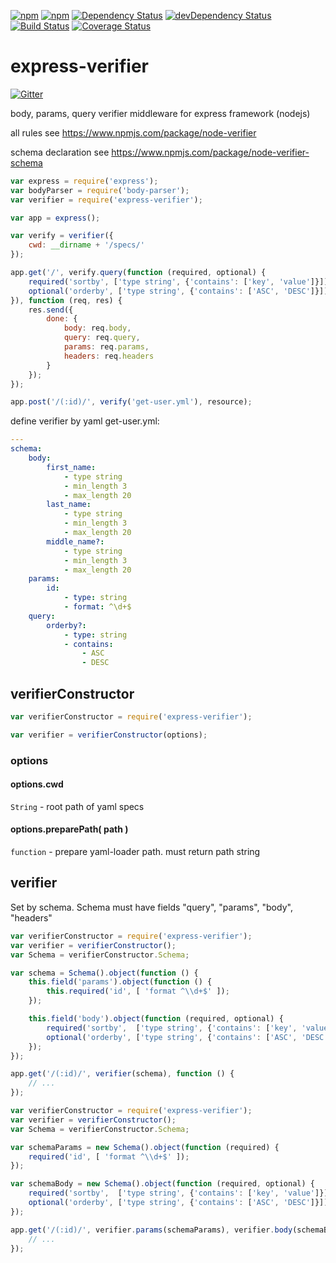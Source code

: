 [![npm](http://img.shields.io/npm/v/express-verifier.svg?style=flat-square)](https://www.npmjs.com/package/express-verifier)
[![npm](http://img.shields.io/npm/l/express-verifier.svg?style=flat-square)](http://opensource.org/licenses/MIT)
[![Dependency Status](https://david-dm.org/aliaksandr-pasynkau/express-verifier.svg?style=flat-square)](https://david-dm.org/aliaksandr-pasynkau/express-verifier)
[![devDependency Status](https://david-dm.org/aliaksandr-pasynkau/express-verifier/dev-status.svg?style=flat-square)](https://david-dm.org/aliaksandr-pasynkau/express-verifier#info=devDependencies)
[![Build Status](https://travis-ci.org/aliaksandr-pasynkau/express-verifier.svg?branch=master&style=flat-square)](https://travis-ci.org/aliaksandr-pasynkau/express-verifier)
[![Coverage Status](https://img.shields.io/coveralls/aliaksandr-pasynkau/express-verifier.svg?style=flat-square)](https://coveralls.io/r/aliaksandr-pasynkau/express-verifier?branch=master)

express-verifier
================

[![Gitter](https://badges.gitter.im/Join%20Chat.svg)](https://gitter.im/aliaksandr-pasynkau/express-verifier?utm_source=badge&utm_medium=badge&utm_campaign=pr-badge&utm_content=badge)

body, params, query verifier middleware for express framework (nodejs)

all rules see https://www.npmjs.com/package/node-verifier

schema declaration see https://www.npmjs.com/package/node-verifier-schema

```js
var express = require('express');
var bodyParser = require('body-parser');
var verifier = require('express-verifier');

var app = express();

var verify = verifier({
	cwd: __dirname + '/specs/'
});

app.get('/', verify.query(function (required, optional) {
	required('sortby', ['type string', {'contains': ['key', 'value']}]);
	optional('orderby', ['type string', {'contains': ['ASC', 'DESC']}]);
}), function (req, res) {
	res.send({
		done: {
			body: req.body,
			query: req.query,
			params: req.params,
			headers: req.headers
		}
	});
});

app.post('/(:id)/', verify('get-user.yml'), resource);

```

define verifier by yaml
get-user.yml:
```yaml
---
schema:
    body:
        first_name:
            - type string
            - min_length 3
            - max_length 20
        last_name:
            - type string
            - min_length 3
            - max_length 20
        middle_name?:
            - type string
            - min_length 3
            - max_length 20
    params:
        id:
            - type: string
            - format: ^\d+$
    query:
        orderby?:
            - type: string
            - contains:
                - ASC
                - DESC
```

## verifierConstructor

```js
var verifierConstructor = require('express-verifier');

var verifier = verifierConstructor(options);
```

### options
#### options.cwd
`String` - root path of yaml specs

#### options.preparePath( path )
`function` - prepare yaml-loader path. must return path string

## verifier

Set by schema. Schema must have fields "query", "params", "body", "headers"
```js
var verifierConstructor = require('express-verifier');
var verifier = verifierConstructor();
var Schema = verifierConstructor.Schema;

var schema = Schema().object(function () {
	this.field('params').object(function () {
		this.required('id', [ 'format ^\\d+$' ]);
	});

	this.field('body').object(function (required, optional) {
		required('sortby',  ['type string', {'contains': ['key', 'value']}]);
    	optional('orderby', ['type string', {'contains': ['ASC', 'DESC']}]);
	});
});

app.get('/(:id)/', verifier(schema), function () {
	// ...
});
```


```js
var verifierConstructor = require('express-verifier');
var verifier = verifierConstructor();
var Schema = verifierConstructor.Schema;

var schemaParams = new Schema().object(function (required) {
	required('id', [ 'format ^\\d+$' ]);
});

var schemaBody = new Schema().object(function (required, optional) {
	required('sortby',  ['type string', {'contains': ['key', 'value']}]);
	optional('orderby', ['type string', {'contains': ['ASC', 'DESC']}]);
});

app.get('/(:id)/', verifier.params(schemaParams), verifier.body(schemaBody), verifier.headers('get-user-headers.yaml'), function () {
	// ...
});
```
